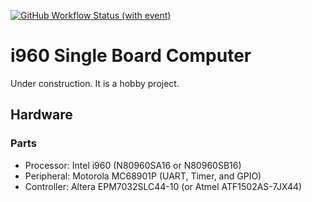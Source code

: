 [![GitHub Workflow Status (with event)](https://img.shields.io/github/actions/workflow/status/nkito/i960_SBC/docker-image.yml?label=docker-image&logo=github&style=flat-square)](https://github.com/nkito/i960_SBC/actions?workflow=docker-image)

# i960 Single Board Computer

Under construction. It is a hobby project.

## Hardware

### Parts

* Processor: Intel i960 (N80960SA16 or N80960SB16)
* Peripheral: Motorola MC68901P (UART, Timer, and GPIO)
* Controller: Altera EPM7032SLC44-10 (or Atmel ATF1502AS-7JX44)

